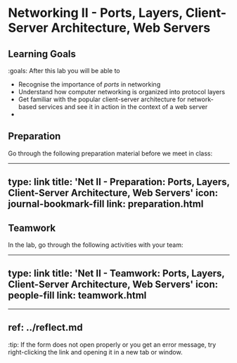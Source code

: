 # Networking II - Ports, Layers, Client-Server Architecture, Web Servers

## Learning Goals

:goals: After this lab you will be able to

- Recognise the importance of _ports_ in networking
- Understand how computer networking is organized into protocol layers
- Get familiar with the popular client-server architecture for network-based services and see it in action in the context of a web server
- 

## Preparation

Go through the following preparation material before we meet in class:


---
type: link
title: 'Net II - Preparation: Ports, Layers, Client-Server Architecture, Web Servers'
icon: journal-bookmark-fill
link: preparation.html
---

## Teamwork

In the lab, go through the following activities with your team:


---
type: link
title: 'Net II - Teamwork: Ports, Layers, Client-Server Architecture, Web Servers'
icon: people-fill
link: teamwork.html
---



---
ref: ../reflect.md
---


:tip:
If the form does not open properly or you get an error message, try right-clicking the link and opening it in a new tab or window.

